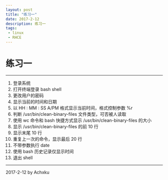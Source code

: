 ```yaml
---
layout: post
title: "练习一"
date: 2017-2-12 
description: 练习一
tags: 
 - linux
 - RHCE 
---
```


# 练习一

----------

1. 登录系统
2. 打开终端登录 bash shell
3. 更改用户的密码
4. 显示当前的时间和日期
5. 以 HH : MM : SS A/PM 格式显示当前时间，格式控制参数 %r
6. 判断 /usr/bin/clean-binary-files 文件类型，可否被人读取
7. 使用 wc 命令和 bash 快捷方式显示 /usr/bin/clean-binary-files 的大小
8. 显示 /usr/bin/clean-binary-files 的前 10 行
9. 显示末尾 10 行
10. 重复上一次的命令，显示最后 20 行 
11. 不带参数执行 date 
12. 使用 bash 历史记录仅显示时间
13. 退出 shell


----------
2017-2-12 by Achxku
